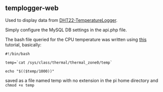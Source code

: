 ## templogger-web

Used to display data from [DHT22-TemperatureLogger](https://github.com/tsamu/DHT22-TemperatureLogger).

Simply configure the MySQL DB settings in the api.php file.

The bash file queried for the CPU temperature was written using [this](https://helloacm.com/cpu-temperature-on-raspberry-pi/) tutorial, basically:
```
#!/bin/bash

temp=`cat /sys/class/thermal/thermal_zone0/temp`

echo "$(($temp/1000))"
```

saved as a file named temp with no extension in the pi home directory and `chmod +x temp`

